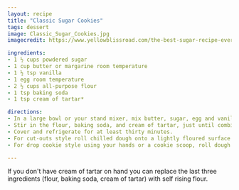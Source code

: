 ```yaml
---
layout: recipe
title: "Classic Sugar Cookies"
tags: dessert
image: Classic_Sugar_Cookies.jpg
imagecredit: https://www.yellowblissroad.com/the-best-sugar-recipe-ever/

ingredients:
- 1 ½ cups powdered sugar
- 1 cup butter or margarine room temperature
- 1 ½ tsp vanilla
- 1 egg room temperature
- 2 ½ cups all-purpose flour
- 1 tsp baking soda
- 1 tsp cream of tartar*

directions:
- In a large bowl or your stand mixer, mix butter, sugar, egg and vanilla.
- Stir in the flour, baking soda, and cream of tartar, just until combined.
- Cover and refrigerate for at least thirty minutes.
- For cut-outs style roll chilled dough onto a lightly floured surface to about 1/4 inch thick. Cut out desired shapes and place 2" apart on an ungreased cookie sheet. Bake in a preheated 375 degree oven for 7-8 minutes. Allow to cool a couple of minutes before transferring to a wire rack to cool completely.
- For drop cookie style using your hands or a cookie scoop, roll dough into two inch balls. Roll in granulated sugar or dip in sprinkles (optional) and place on a cookie sheet about 2-inches apart. Press down lightly with the palm of your hand. Bake in a preheated 375 degree oven for 7-8 minutes. Allow to cool a couple of minutes before transferring to a wire rack to cool completely. Frost with your favorite icing recipe.

---
```

If you don't have cream of tartar on hand you can replace the last three ingredients (flour, baking soda, cream of tartar) with self rising flour.
